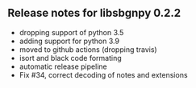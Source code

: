 ## Release notes for libsbgnpy 0.2.2
- dropping support of python 3.5
- adding support for python 3.9
- moved to github actions (dropping travis)
- isort and black code formating
- automatic release pipeline
- Fix #34, correct decoding of notes and extensions
